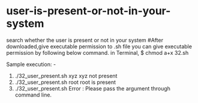 # user-is-present-or-not-in-your-system
search whether the user is present or not in your system
#After downloaded,give executable permission to .sh file you can give executable permission by following below command. in Terminal, $ chmod a+x 32.sh

Sample execution: -
1. ./32_user_present.sh xyz
xyz not present
2. ./32_user_present.sh root
root is present
3. ./32_user_present.sh
Error : Please pass the argument through command line.
